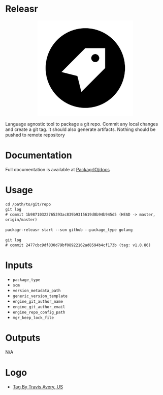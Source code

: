 # Releasr

<p align="center">
  <a href="https://github.com/PackagrIO/docs">
  <img width="300" alt="portfolio_view" src="https://github.com/PackagrIO/releasr/raw/master/images/releasr.png">
  </a>
</p>

Language agnostic tool to package a git repo. Commit any local changes and create a git tag. It should also generate artifacts. Nothing should be pushed to remote repository

# Documentation
Full documentation is available at [PackagrIO/docs](https://github.com/PackagrIO/docs)

# Usage

```
cd /path/to/git/repo
git log
# commit 1b98710322765393ac839b9315619d8b94b945d5 (HEAD -> master, origin/master)

packagr-releasr start --scm github --package_type golang

git log
# commit 2477cbc9df830d79bf08922162ad8594b4cf173b (tag: v1.0.86)
```


# Inputs
- `package_type`
- `scm`
- `version_metadata_path`
- `generic_version_template`
- `engine_git_author_name`
- `engine_git_author_email`
- `engine_repo_config_path`
- `mgr_keep_lock_file`

# Outputs
N/A


# Logo

- [Tag By Travis Avery, US](https://thenounproject.com/search/?q=tag&i=2453778)
